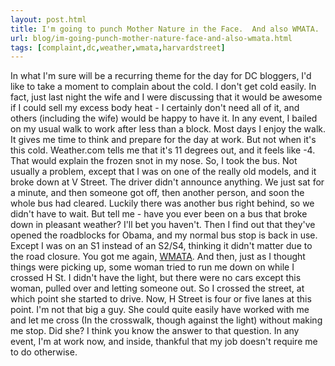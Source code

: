 ```yaml
---
layout: post.html
title: I'm going to punch Mother Nature in the Face.  And also WMATA.
url: blog/im-going-punch-mother-nature-face-and-also-wmata.html
tags: [complaint,dc,weather,wmata,harvardstreet]
---
```

In what I'm sure will be a recurring theme for the day for DC bloggers, I'd like to take a moment to complain about the cold. I don't get cold easily. In fact, just last night the wife and I were discussing that it would be awesome if I could sell my excess body heat - I certainly don't need all of it, and others (including the wife) would be happy to have it. In any event, I bailed on my usual walk to work after less than a block. Most days I enjoy the walk. It gives me time to think and prepare for the day at work. But not when it's this cold. Weather.com tells me that it's 11 degrees out, and it feels like -4. That would explain the frozen snot in my nose. So, I took the bus. Not usually a problem, except that I was on one of the really old models, and it broke down at V Street. The driver didn't announce anything. We just sat for a minute, and then someone got off, then another person, and soon the whole bus had cleared. Luckily there was another bus right behind, so we didn't have to wait. But tell me - have you ever been on a bus that broke down in pleasant weather? I'll bet you haven't. Then I find out that they've opened the roadblocks for Obama, and my normal bus stop is back in use. Except I was on an S1 instead of an S2/S4, thinking it didn't matter due to the road closure. You got me again, [WMATA](http://www.wmata.com). And then, just as I thought things were picking up, some woman tried to run me down on while I crossed H St. I didn't have the light, but there were no cars except this woman, pulled over and letting someone out. So I crossed the street, at which point she started to drive. Now, H Street is four or five lanes at this point. I'm not that big a guy. She could quite easily have worked with me and let me cross (In the crosswalk, though against the light) without making me stop. Did she? I think you know the answer to that question. In any event, I'm at work now, and inside, thankful that my job doesn't require me to do otherwise. 
